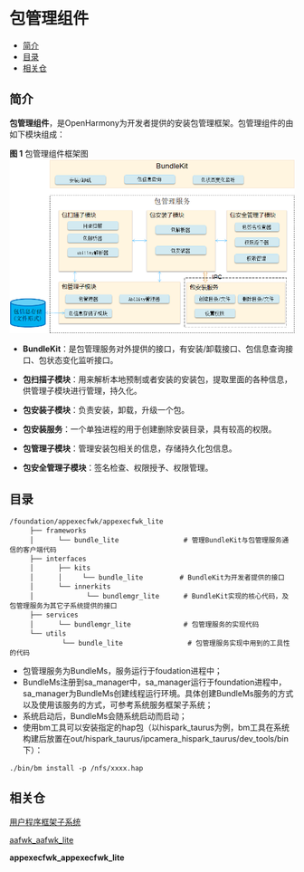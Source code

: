 # 包管理组件<a name="ZH-CN_TOPIC_0000001061838370"></a>

-   [简介](#section11660541593)
-   [目录](#section1464106163817)
-   [相关仓](#section93061357133720)

## 简介<a name="section11660541593"></a>

**包管理组件**，是OpenHarmony为开发者提供的安装包管理框架。包管理组件的由如下模块组成：

**图 1**  包管理组件框架图<a name="fig1047932418305"></a>  
![](figures/包管理组件框架图.png "包管理组件框架图")

-   **BundleKit**：是包管理服务对外提供的接口，有安装/卸载接口、包信息查询接口、包状态变化监听接口。
-   **包扫描子模块**：用来解析本地预制或者安装的安装包，提取里面的各种信息，供管理子模块进行管理，持久化。

-   **包安装子模块**：负责安装，卸载，升级一个包。
-   **包安装服务**：一个单独进程的用于创建删除安装目录，具有较高的权限。

-   **包管理子模块**：管理安装包相关的信息，存储持久化包信息。

-   **包安全管理子模块**：签名检查、权限授予、权限管理。

## 目录<a name="section1464106163817"></a>

```
/foundation/appexecfwk/appexecfwk_lite
     ├── frameworks
     │      └── bundle_lite                # 管理BundleKit与包管理服务通信的客户端代码
     ├── interfaces
     │      ├── kits
     │      │     └── bundle_lite         # BundleKit为开发者提供的接口
     │      └── innerkits
     │             └── bundlemgr_lite      # BundleKit实现的核心代码，及包管理服务为其它子系统提供的接口
     ├── services
     │      └── bundlemgr_lite             # 包管理服务的实现代码
     └── utils
             └── bundle_lite                # 包管理服务实现中用到的工具性的代码
```

-   包管理服务为BundleMs，服务运行于foudation进程中；
-   BundleMs注册到sa\_manager中，sa\_manager运行于foundation进程中，sa\_manager为BundleMs创建线程运行环境。具体创建BundleMs服务的方式以及使用该服务的方式，可参考系统服务框架子系统；
-   系统启动后，BundleMs会随系统启动而启动；
-   使用bm工具可以安装指定的hap包（以hispark\_taurus为例，bm工具在系统构建后放置在out/hispark\_taurus/ipcamera\_hispark\_taurus/dev\_tools/bin下）：

```
./bin/bm install -p /nfs/xxxx.hap
```

## 相关仓<a name="section93061357133720"></a>

[用户程序框架子系统](https://gitee.com/openharmony/docs/blob/master/zh-cn/readme/%E7%94%A8%E6%88%B7%E7%A8%8B%E5%BA%8F%E6%A1%86%E6%9E%B6%E5%AD%90%E7%B3%BB%E7%BB%9F.md)

[aafwk\_aafwk\_lite](https://gitee.com/openharmony/aafwk_aafwk_lite/blob/master/README_zh.md)

**appexecfwk\_appexecfwk\_lite**

